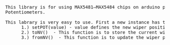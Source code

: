 <pre>This library is for using MAX5481–MAX5484 chips on arduino platform. These chips are 10-Bit, Nonvolatile, Linear-Taper Digital
Potentiometers.

This labrary is very easy to use. First a new instance has to be defined, and the available functions are as follows:-
      1.) setPOT(value) - value defines the new wiper position (range 0 - 1023).
      2.) toNV()  - This function is to store the current wiper position in the non-volatile register.
      3.) fromNV()  - This function is to update the wiper position from the non-volatile register.</pre>
